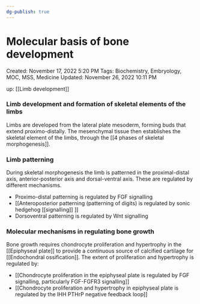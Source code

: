 ```yaml
---
dg-publish: true
---
```


# Molecular basis of bone development

Created: November 17, 2022 5:20 PM
Tags: Biochemistry, Embryology, MOC, MSS, Medicine
Updated: November 26, 2022 10:11 PM

up: [[Limb development]]

### Limb development and formation of skeletal elements of the limbs

Limbs are developed from the lateral plate mesoderm, forming buds that extend proximo-distally. The mesenchymal tissue then establishes the skeletal element of the limbs, through the [[4 phases of skeletal morphogenesis]].

### Limb patterning

During skeletal morphogenesis the limb is patterned in the proximal-distal axis, anterior-posterior axis and dorsal-ventral axis. These are regulated by different mechanisms.

- Proximo-distal patterning is regulated by FGF signalling
- [[Anteroposterior patterning (patterning of digits) is regulated by sonic hedgehog [[signalling]] ]]
- Dorsoventral patterning is regulated by Wnt signalling

### Molecular mechanisms in regulating bone growth

Bone growth requires chondrocyte proliferation and hypertrophy in the [[Epiphyseal plate]] to provide a continuous source of calcified cartilage for [[Endochondral ossification]]. The extent of proliferation and hypertrophy is regulated by:

- [[Chondrocyte proliferation in the epiphyseal plate is regulated by FGF signalling, particularly FGF-FGFR3 signalling]]
- [[Chondrocyte proliferation and hypertrophy in epiphyseal plate is regulated by the IHH PTHrP negative feedback loop]]